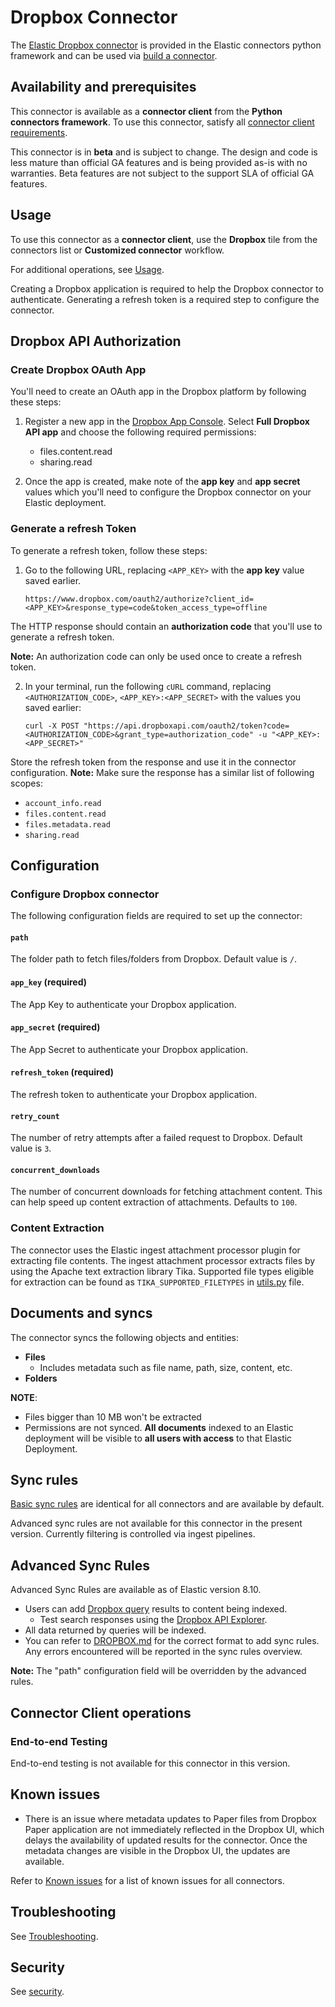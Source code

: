 # Dropbox Connector

The [Elastic Dropbox connector](../../connectors/sources/dropbox.py) is provided in the Elastic connectors python framework and can be used via [build a connector](https://www.elastic.co/guide/en/enterprise-search/current/build-connector.html).

## Availability and prerequisites

This connector is available as a **connector client** from the **Python connectors framework**. To use this connector, satisfy all [connector client requirements](https://www.elastic.co/guide/en/enterprise-search/master/build-connector.html).

This connector is in **beta** and is subject to change. The design and code is less mature than official GA features and is being provided as-is with no warranties. Beta features are not subject to the support SLA of official GA features.

## Usage

To use this connector as a **connector client**, use the **Dropbox** tile from the connectors list or **Customized connector** workflow.

For additional operations, see [Usage](https://www.elastic.co/guide/en/enterprise-search/master/connectors-usage.html).

Creating a Dropbox application is required to help the Dropbox connector to authenticate. Generating a refresh token is a required step to configure the connector.

## Dropbox API Authorization

### Create Dropbox OAuth App

You'll need to create an OAuth app in the Dropbox platform by following these steps:
1. Register a new app in the [Dropbox App Console](https://www.dropbox.com/developers/apps). Select **Full Dropbox API app** and choose the following required permissions:
    - files.content.read
    - sharing.read

2. Once the app is created, make note of the **app key** and **app secret** values which you'll need to configure the Dropbox connector on your Elastic deployment.

### Generate a refresh Token

To generate a refresh token, follow these steps:
1. Go to the following URL, replacing `<APP_KEY>` with the **app key** value saved earlier.
    ```shell
    https://www.dropbox.com/oauth2/authorize?client_id=<APP_KEY>&response_type=code&token_access_type=offline
    ```
    
The HTTP response should contain an **authorization code** that you'll use to generate a refresh token.

**Note:** An authorization code can only be used once to create a refresh token.

2. In your terminal, run the following `cURL` command, replacing `<AUTHORIZATION_CODE>`, `<APP_KEY>:<APP_SECRET>` with the values you saved earlier:
    ```shell
    curl -X POST "https://api.dropboxapi.com/oauth2/token?code=<AUTHORIZATION_CODE>&grant_type=authorization_code" -u "<APP_KEY>:<APP_SECRET>"
    ```
Store the refresh token from the response and use it in the connector configuration.
**Note:** Make sure the response has a similar list of following scopes:
   - `account_info.read`
   - `files.content.read`
   - `files.metadata.read`
   - `sharing.read`

## Configuration

### Configure Dropbox connector

The following configuration fields are required to set up the connector:

#### `path`

The folder path to fetch files/folders from Dropbox. Default value is `/`.

#### `app_key` (required)

The App Key to authenticate your Dropbox application.

#### `app_secret` (required)

The App Secret to authenticate your Dropbox application.

#### `refresh_token` (required)

The refresh token to authenticate your Dropbox application.

#### `retry_count`

The number of retry attempts after a failed request to Dropbox. Default value is `3`.

#### `concurrent_downloads`

The number of concurrent downloads for fetching attachment content. 
This can help speed up content extraction of attachments. Defaults to `100`.

### Content Extraction

The connector uses the Elastic ingest attachment processor plugin for extracting file contents. The ingest attachment processor extracts files by using the Apache text extraction library Tika. Supported file types eligible for extraction can be found as `TIKA_SUPPORTED_FILETYPES` in [utils.py](../../connectors/utils.py) file.

## Documents and syncs

The connector syncs the following objects and entities:
- **Files**
    - Includes metadata such as file name, path, size, content, etc.
- **Folders**

**NOTE**:
- Files bigger than 10 MB won't be extracted
- Permissions are not synced. **All documents** indexed to an Elastic deployment will be visible to **all users with access** to that Elastic Deployment.

## Sync rules

[Basic sync rules](https://www.elastic.co/guide/en/enterprise-search/8.9/sync-rules.html#sync-rules-basic "Basic sync rules") are identical for all connectors and are available by default.

Advanced sync rules are not available for this connector in the present version. Currently filtering is controlled via ingest pipelines.

## Advanced Sync Rules

Advanced Sync Rules are available as of Elastic version 8.10.

- Users can add [Dropbox query](https://www.dropbox.com/developers/documentation/http/documentation#files-search) results to content being indexed.
    - Test search responses using the [Dropbox API Explorer](https://dropbox.github.io/dropbox-api-v2-explorer/#files_search_v2).
- All data returned by queries will be indexed.
- You can refer to [DROPBOX.md](../connectors/docs/sync-rules/DROPBOX.md) for the correct format to add sync rules. Any errors encountered will be reported in the sync rules overview.

**Note:** The "path" configuration field will be overridden by the advanced rules.

## Connector Client operations

### End-to-end Testing

End-to-end testing is not available for this connector in this version.

## Known issues

- There is an issue where metadata updates to Paper files from Dropbox Paper application are not immediately reflected in the Dropbox UI, which delays the availability of updated results for the connector. Once the metadata changes are visible in the Dropbox UI, the updates are available.

Refer to [Known issues](https://www.elastic.co/guide/en/enterprise-search/master/connectors-known-issues.html) for a list of known issues for all connectors.

## Troubleshooting

See [Troubleshooting](https://www.elastic.co/guide/en/enterprise-search/master/connectors-troubleshooting.html).

## Security

See [security](https://www.elastic.co/guide/en/enterprise-search/master/connectors-security.html).

